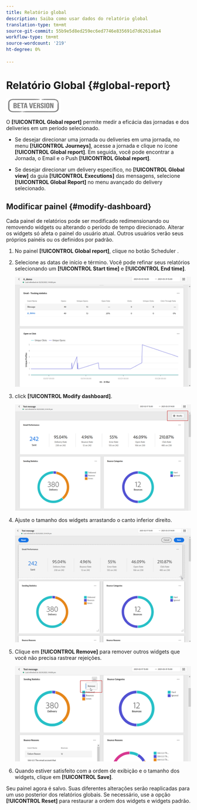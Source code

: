 ```yaml
---
title: Relatório global
description: Saiba como usar dados do relatório global
translation-type: tm+mt
source-git-commit: 55b9e5d8ed259ec6ed7746e835691d7d6261a8a4
workflow-type: tm+mt
source-wordcount: '219'
ht-degree: 0%

---
```


# Relatório Global {#global-report}

![](../assets/do-not-localize/badge.png)

O **[!UICONTROL Global report]** permite medir a eficácia das jornadas e dos deliveries em um período selecionado.

* Se desejar direcionar uma jornada ou deliveries em uma jornada, no menu **[!UICONTROL Journeys]**, acesse a jornada e clique no ícone **[!UICONTROL Global report]**. Em seguida, você pode encontrar a Jornada, o Email e o Push **[!UICONTROL Global report]**.

* Se desejar direcionar um delivery específico, no **[!UICONTROL Global view]** da guia **[!UICONTROL Executions]** das mensagens, selecione **[!UICONTROL Global Report]** no menu avançado do delivery selecionado.

## Modificar painel {#modify-dashboard}

Cada painel de relatórios pode ser modificado redimensionando ou removendo widgets ou alterando o período de tempo direcionado. Alterar os widgets só afeta o painel do usuário atual. Outros usuários verão seus próprios painéis ou os definidos por padrão.

1. No painel **[!UICONTROL Global report]**, clique no botão Scheduler .

1. Selecione as datas de início e término. Você pode refinar seus relatórios selecionando um **[!UICONTROL Start time]** e **[!UICONTROL End time]**.

   ![](../assets/global_report_6.png)

1. click **[!UICONTROL Modify dashboard]**.

   ![](../assets/global_report_8.png)

1. Ajuste o tamanho dos widgets arrastando o canto inferior direito.

   ![](../assets/global_report_9.png)

1. Clique em **[!UICONTROL Remove]** para remover outros widgets que você não precisa rastrear rejeições.

   ![](../assets/global_report_10.png)

1. Quando estiver satisfeito com a ordem de exibição e o tamanho dos widgets, clique em **[!UICONTROL Save]**.

Seu painel agora é salvo. Suas diferentes alterações serão reaplicadas para um uso posterior dos relatórios globais. Se necessário, use a opção **[!UICONTROL Reset]** para restaurar a ordem dos widgets e widgets padrão.
